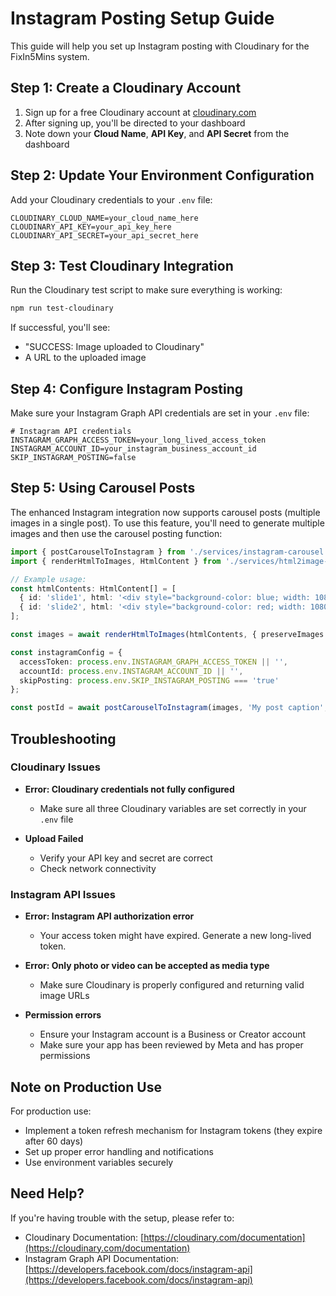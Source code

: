 # Instagram Posting Setup Guide

This guide will help you set up Instagram posting with Cloudinary for the FixIn5Mins system.

## Step 1: Create a Cloudinary Account

1. Sign up for a free Cloudinary account at [cloudinary.com](https://cloudinary.com/users/register/free)
2. After signing up, you'll be directed to your dashboard
3. Note down your **Cloud Name**, **API Key**, and **API Secret** from the dashboard

## Step 2: Update Your Environment Configuration

Add your Cloudinary credentials to your `.env` file:

```
CLOUDINARY_CLOUD_NAME=your_cloud_name_here
CLOUDINARY_API_KEY=your_api_key_here
CLOUDINARY_API_SECRET=your_api_secret_here
```

## Step 3: Test Cloudinary Integration

Run the Cloudinary test script to make sure everything is working:

```bash
npm run test-cloudinary
```

If successful, you'll see:
- "SUCCESS: Image uploaded to Cloudinary"
- A URL to the uploaded image

## Step 4: Configure Instagram Posting

Make sure your Instagram Graph API credentials are set in your `.env` file:

```
# Instagram API credentials
INSTAGRAM_GRAPH_ACCESS_TOKEN=your_long_lived_access_token
INSTAGRAM_ACCOUNT_ID=your_instagram_business_account_id
SKIP_INSTAGRAM_POSTING=false
```

## Step 5: Using Carousel Posts

The enhanced Instagram integration now supports carousel posts (multiple images in a single post). To use this feature, you'll need to generate multiple images and then use the carousel posting function:

```typescript
import { postCarouselToInstagram } from './services/instagram-carousel';
import { renderHtmlToImages, HtmlContent } from './services/html2image-puppeteer';

// Example usage:
const htmlContents: HtmlContent[] = [
  { id: 'slide1', html: '<div style="background-color: blue; width: 1080px; height: 1080px;"><h1>Slide 1</h1></div>' },
  { id: 'slide2', html: '<div style="background-color: red; width: 1080px; height: 1080px;"><h1>Slide 2</h1></div>' }
];

const images = await renderHtmlToImages(htmlContents, { preserveImages: true, outputDir: './temp' });

const instagramConfig = {
  accessToken: process.env.INSTAGRAM_GRAPH_ACCESS_TOKEN || '',
  accountId: process.env.INSTAGRAM_ACCOUNT_ID || '',
  skipPosting: process.env.SKIP_INSTAGRAM_POSTING === 'true'
};

const postId = await postCarouselToInstagram(images, 'My post caption', ['hashtag1', 'hashtag2'], instagramConfig);
```

## Troubleshooting

### Cloudinary Issues

* **Error: Cloudinary credentials not fully configured**
  - Make sure all three Cloudinary variables are set correctly in your `.env` file
  
* **Upload Failed**
  - Verify your API key and secret are correct
  - Check network connectivity

### Instagram API Issues

* **Error: Instagram API authorization error**
  - Your access token might have expired. Generate a new long-lived token.
  
* **Error: Only photo or video can be accepted as media type**
  - Make sure Cloudinary is properly configured and returning valid image URLs

* **Permission errors**
  - Ensure your Instagram account is a Business or Creator account
  - Make sure your app has been reviewed by Meta and has proper permissions

## Note on Production Use

For production use:
- Implement a token refresh mechanism for Instagram tokens (they expire after 60 days)
- Set up proper error handling and notifications
- Use environment variables securely

## Need Help?

If you're having trouble with the setup, please refer to:

- Cloudinary Documentation: [https://cloudinary.com/documentation](https://cloudinary.com/documentation)
- Instagram Graph API Documentation: [https://developers.facebook.com/docs/instagram-api](https://developers.facebook.com/docs/instagram-api) 